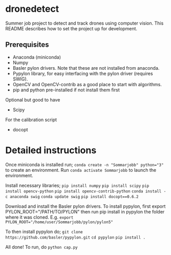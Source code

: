 # dronedetect
Summer job project to detect and track drones using computer vision. This README describes how to set the project up
for development.

## Prerequisites

* Anaconda (miniconda)
* Numpy
* Basler pylon drivers. Note that these are not installed from anaconda.
* Pypylon library, for easy interfacing with the pylon driver (requires SWIG).
* OpenCV and OpenCV-contrib as a good place to start with algorithms.
* pip and python pre-installed if not install them first

Optional but good to have
* Scipy

For the calibration script
* docopt

# Detailed instructions

Once miniconda is installed run;
`conda create -n "Sommarjobb" python="3"`
to create an environment. Run
`conda activate Sommarjobb`
to launch the environment.

Install necessary libraries;
`pip install numpy`
`pip install scipy`
`pip install opencv-python`
`pip install opencv-contrib-python`
`conda install -c anaconda swig`
`conda update swig`
`pip install docopt==0.6.2`

Download and install the Basler pylon drivers.
To install pypylon, first export PYLON_ROOT="/PATH/TO/PYLON" then run pip install in pypylon
the folder where it was cloned. E.g.
`export PYLON_ROOT="/home/user/Sommarjobb/pylon/pylon5"`

To then install pypylon do;
`git clone https://github.com/basler/pypylon.git`
`cd pypylon`
`pip install .`

All done! To run, do
`python cap.py` 
